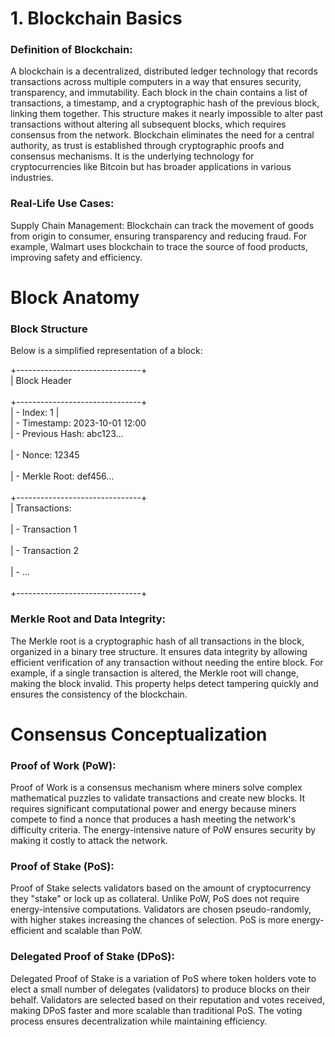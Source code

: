 <h1>1. Blockchain Basics</h1>
<h3>Definition of Blockchain:</h3>
<p>A blockchain is a decentralized, distributed ledger technology that records transactions across multiple computers in a way that ensures security, transparency, and immutability. Each block in the chain contains a list of transactions, a timestamp, and a cryptographic hash of the previous block, linking them together. This structure makes it nearly impossible to alter past transactions without altering all subsequent blocks, which requires consensus from the network. Blockchain eliminates the need for a central authority, as trust is established through cryptographic proofs and consensus mechanisms. It is the underlying technology for cryptocurrencies like Bitcoin but has broader applications in various industries.</p>

<h3>Real-Life Use Cases:</h3>
<p>Supply Chain Management: Blockchain can track the movement of goods from origin to consumer, ensuring transparency and reducing fraud. For example, Walmart uses blockchain to trace the source of food products, improving safety and efficiency.</p>

<h1>Block Anatomy</h1>
<h3>Block Structure</h3>
Below is a simplified representation of a block:

+-------------------------------+
<br>
|           Block Header        
<br>
+-------------------------------+
<br>
| - Index: 1                    |
<br>
| - Timestamp: 2023-10-01 12:00 
<br>
| - Previous Hash: abc123...    
<br>
| - Nonce: 12345                
<br>
| - Merkle Root: def456...      
<br>
+-------------------------------+
<br>
|        Transactions:        
<br>
| - Transaction 1               
<br>
| - Transaction 2               
<br>
| - ...                        
<br>
+-------------------------------+
<br>

<h3>Merkle Root and Data Integrity:</h3>
<p>The Merkle root is a cryptographic hash of all transactions in the block, organized in a binary tree structure. It ensures data integrity by allowing efficient verification of any transaction without needing the entire block. For example, if a single transaction is altered, the Merkle root will change, making the block invalid. This property helps detect tampering quickly and ensures the consistency of the blockchain.</p>

<h1>Consensus Conceptualization</h1>
<h3>Proof of Work (PoW):</h3>
<p>Proof of Work is a consensus mechanism where miners solve complex mathematical puzzles to validate transactions and create new blocks. It requires significant computational power and energy because miners compete to find a nonce that produces a hash meeting the network's difficulty criteria. The energy-intensive nature of PoW ensures security by making it costly to attack the network.</p>

<h3>Proof of Stake (PoS):</h3>
<p>Proof of Stake selects validators based on the amount of cryptocurrency they "stake" or lock up as collateral. Unlike PoW, PoS does not require energy-intensive computations. Validators are chosen pseudo-randomly, with higher stakes increasing the chances of selection. PoS is more energy-efficient and scalable than PoW.</p>

<h3>Delegated Proof of Stake (DPoS):</h3>
<p>Delegated Proof of Stake is a variation of PoS where token holders vote to elect a small number of delegates (validators) to produce blocks on their behalf. Validators are selected based on their reputation and votes received, making DPoS faster and more scalable than traditional PoS. The voting process ensures decentralization while maintaining efficiency.</p>
